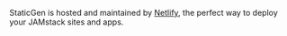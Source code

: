 StaticGen is hosted and maintained by [Netlify](https://www.netlify.com), the perfect way to deploy
your JAMstack sites and apps.

